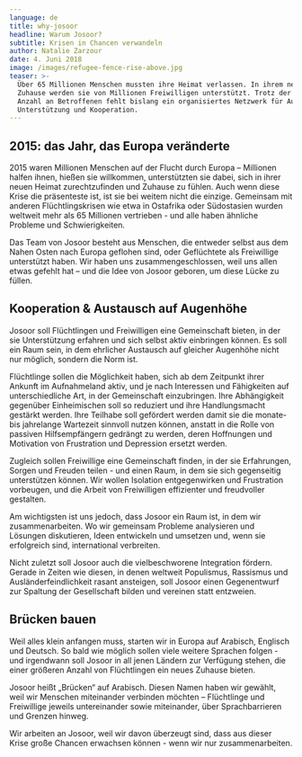 ```yaml
---
language: de
title: why-josoor
headline: Warum Josoor?
subtitle: Krisen in Chancen verwandeln
author: Natalie Zarzour
date: 4. Juni 2018
image: /images/refugee-fence-rise-above.jpg
teaser: >-
  Über 65 Millionen Menschen mussten ihre Heimat verlassen. In ihrem neuen
  Zuhause werden sie von Millionen Freiwilligen unterstützt. Trotz der großen
  Anzahl an Betroffenen fehlt bislang ein organisiertes Netzwerk für Austausch,
  Unterstützung und Kooperation.
---
```

## 2015: das Jahr, das Europa veränderte

2015 waren Millionen Menschen auf der Flucht durch Europa –  Millionen halfen ihnen, hießen sie willkommen, unterstützten sie dabei, sich in ihrer neuen Heimat zurechtzufinden und Zuhause zu fühlen. Auch wenn diese Krise die präsenteste ist, ist sie bei weitem nicht die einzige. Gemeinsam mit anderen Flüchtlingskrisen wie etwa in Ostafrika oder Südostasien wurden weltweit mehr als 65 Millionen vertrieben - und alle haben ähnliche Probleme und Schwierigkeiten.

Das Team von Josoor besteht aus Menschen, die entweder selbst aus dem Nahen Osten nach Europa geflohen sind, oder Geflüchtete als Freiwillige unterstützt haben. Wir haben uns zusammengeschlossen, weil uns allen etwas gefehlt hat – und die Idee von Josoor geboren, um diese Lücke zu füllen.

## Kooperation & Austausch auf Augenhöhe

Josoor soll Flüchtlingen und Freiwilligen eine Gemeinschaft bieten, in der sie Unterstützung erfahren und sich selbst aktiv einbringen können. Es soll ein Raum sein, in dem ehrlicher Austausch auf gleicher Augenhöhe nicht nur möglich, sondern die Norm ist.

Flüchtlinge sollen die Möglichkeit haben, sich ab dem Zeitpunkt ihrer Ankunft im Aufnahmeland aktiv, und je nach Interessen und Fähigkeiten auf unterschiedliche Art, in der Gemeinschaft einzubringen. Ihre Abhängigkeit gegenüber Einheimischen soll so reduziert und ihre Handlungsmacht gestärkt werden. Ihre Teilhabe soll gefördert werden damit sie die monate- bis jahrelange Wartezeit sinnvoll nutzen können, anstatt in die Rolle von passiven Hilfsempfängern gedrängt zu werden, deren Hoffnungen und Motivation von Frustration und Depression ersetzt werden.

Zugleich sollen Freiwillige eine Gemeinschaft finden, in der sie Erfahrungen, Sorgen und Freuden teilen - und einen Raum, in dem sie sich gegenseitig unterstützen können. Wir wollen Isolation entgegenwirken und Frustration vorbeugen, und die Arbeit von Freiwilligen effizienter und freudvoller gestalten.

Am wichtigsten ist uns jedoch, dass Josoor ein Raum ist, in dem wir zusammenarbeiten. Wo wir gemeinsam Probleme analysieren und Lösungen diskutieren, Ideen entwickeln und umsetzen und, wenn sie erfolgreich sind, international verbreiten.

Nicht zuletzt soll Josoor auch die vielbeschworene Integration fördern. Gerade in Zeiten wie diesen, in denen weltweit Populismus, Rassismus und Ausländerfeindlichkeit rasant ansteigen, soll Josoor einen Gegenentwurf zur Spaltung der Gesellschaft bilden und vereinen statt entzweien.

## Brücken bauen

Weil alles klein anfangen muss, starten wir in Europa auf Arabisch, Englisch und Deutsch. So bald wie möglich sollen viele weitere Sprachen folgen - und irgendwann soll Josoor in all jenen Ländern zur Verfügung stehen, die einer größeren Anzahl von Flüchtlingen ein neues Zuhause bieten.

Josoor heißt „Brücken“ auf Arabisch. Diesen Namen haben wir gewählt, weil wir Menschen miteinander verbinden möchten – Flüchtlinge und Freiwillige jeweils untereinander sowie miteinander, über Sprachbarrieren und Grenzen hinweg.

Wir arbeiten an Josoor, weil wir davon überzeugt sind, dass aus dieser Krise große Chancen erwachsen können - wenn wir nur zusammenarbeiten.
